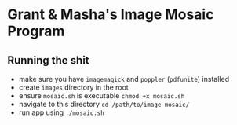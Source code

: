 # Grant & Masha's Image Mosaic Program

## Running the shit
- make sure you have `imagemagick` and `poppler` (`pdfunite`) installed
- create `images` directory in the root
- ensure `mosaic.sh` is executable `chmod +x mosaic.sh`
- navigate to this directory `cd /path/to/image-mosaic/`
- run app using `./mosaic.sh`